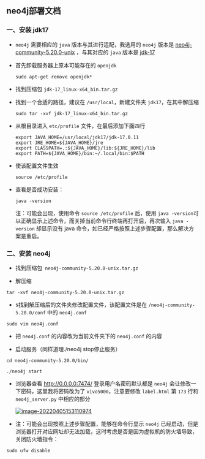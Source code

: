 ## neo4j部署文档

### 一、安装 jdk17

- `neo4j` 需要相应的 `java` 版本与其进行适配，我选用的 `neo4j` 版本是 [neo4j-community-5.20.0-unix](https://rec.ustc.edu.cn/share/ec226650-3795-11ef-892a-89965a81e759) ，与其对应的 `java` 版本是 [jdk-17](https://rec.ustc.edu.cn/share/1e5ba680-33c4-11ef-9ce8-7b17a40f075d)

- 首先卸载服务器上原本可能存在的 `openjdk`

  `sudo apt-get remove openjdk*`

- 找到压缩包 `jdk-17_linux-x64_bin.tar.gz `

- 找到一个合适的路径，建议在 `/usr/local`，新建文件夹 `jdk17`，在其中解压缩

  `sudo tar -xvf jdk-17_linux-x64_bin.tar.gz`

- 从根目录进入 `etc/profile` 文件，在最后添加下面四行

  ```
  export JAVA_HOME=/usr/local/jdk17/jdk-17.0.11
  export JRE_HOME=${JAVA_HOME}/jre
  export CLASSPATH=.:${JAVA_HOME}/lib:${JRE_HOME}/lib
  export PATH=${JAVA_HOME}/bin:~/.local/bin:$PATH
  ```

- 使该配置文件生效

  `source /etc/profile`

- 查看是否成功安装：

  `java -version`

  注：可能会出现，使用命令 `source /etc/profile` 后，使用 `java -version`可以正确显示上述命令，而关掉当前命令行终端再打开后，再次输入 `java -version` 却显示没有 java 命令，如已经严格按照上述步骤配置，那么解决方案是重启。

  

### 二、安装  neo4j

- 找到压缩包` neo4j-community-5.20.0-unix.tar.gz`

- 解压缩

 `tar -xvf neo4j-community-5.20.0-unix.tar.gz`

- s找到解压缩后的文件夹修改配置文件，该配置文件是在 `/neo4j-community-5.20.0/conf` 中的 `neo4j.conf`

`sudo vim neo4j.conf`

- 把 `neo4j.conf` 的内容改为当前文件夹下的 `neo4j.conf` 的内容

- 启动服务（同样道理./neo4j stop停止服务）

`cd neo4j-community-5.20.0/bin/`

`./neo4j start`

- 浏览器查看 http://0.0.0.0:7474/ 登录用户名密码默认都是 `neo4j` 会让修改一下密码，这里我将密码改为了 `vivo5000`，注意要修改 `label.html` 第 `173` 行和 `neo4j_server.py` 中相应的部分

    [![image-20220405153110974](https://github.com/OSH-2023/My-Glow/raw/main/deploy/src/image-20220405153110974.png)](https://github.com/OSH-2023/My-Glow/blob/main/deploy/src/image-20220405153110974.png)

- 注：可能会出现按照上述步骤配置，能够在命令行显示 `neo4j` 已经启动，但是浏览器打开对应网址却无法加载，这时考虑是否是因为虚拟机的防火墙导致，关闭防火墙指令：

`sudo ufw disable`
